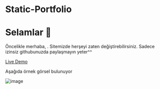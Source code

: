 # Static-Portfolio

<h1>Selamlar 👋</h1>
Öncelikle merhaba, . Sitemizde herşeyi zaten değiştirebilirsiniz. Sadece izinsiz githubunuzda paylaşmayın yeter^^

<a href="https://sitedemo1.wandal.tech">Live Demo</a>

Aşağıda örnek görsel bulunuyor

![image](https://cdn.discordapp.com/attachments/957300238010433546/971466887085047818/unknown.png)
